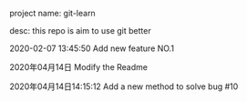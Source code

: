 project name: git-learn

desc:
this repo is aim to use git better

2020-02-07 13:45:50
Add new feature NO.1

2020年04月14日
Modify the Readme

2020年04月14日14:15:12
Add a new method to solve bug #10